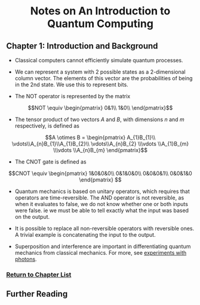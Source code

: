 
# <center>Notes on An Introduction to Quantum Computing</center>

## Chapter 1: Introduction and Background

 * Classical computers cannot efficiently simulate quantum processes. 

 * We can represent a system with 2 possible states as a 2-dimensional column vector. The elements of this vector are the probabilities of being in the 2nd state. We use this to represent bits.

 * The NOT operator is represented by the matrix

$$NOT \equiv \begin{pmatrix}
0&1\\
1&0\\
\end{pmatrix}$$

 * The tensor product of two vectors $A$ and $B$, with dimensions $n$ and $m$ respectively, is defined as

$$A \otimes B = \begin{pmatrix} A_{1}B_{1}\\ \vdots\\A_{n}B_{1}\\A_{1}B_{2}\\ \vdots\\A_{n}B_{2} \\\vdots \\A_{1}B_{m} \\\vdots \\A_{n}B_{m} \end{pmatrix}$$

 * The CNOT gate is defined as

$$CNOT \equiv \begin{pmatrix}
1&0&0&0\\
0&1&0&0\\
0&0&0&1\\
0&0&1&0
\end{pmatrix} $$

 * Quantum mechanics is based on unitary operators, which requires that operators are time-reversible. The AND operator is not reversible, as when it evaluates to false, we do not know whether one or both inputs were false. ie we must be able to tell exactly what the input was based on the output.

  * It is possible to replace all non-reversible operators with reversible ones. A trivial example is concatenating the input to the output.

  * Superposition and interference are important in differentiating quantum mechanics from classical mechanics. For more, see <a href="https://ocw.mit.edu/courses/physics/8-04-quantum-physics-i-spring-2016/lecture-notes/MIT8_04S16_LecNotes2.pdf">experiments with photons</a>.

### <a href="https://phosgene89.github.io/notes_kaye_etal">Return to Chapter List</a>

## Further Reading